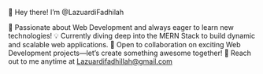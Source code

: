 👋 Hey there! I’m @LazuardiFadhilah

🚀 Passionate about Web Development and always eager to learn new technologies!
💡 Currently diving deep into the MERN Stack to build dynamic and scalable web applications.
🤝 Open to collaboration on exciting Web Development projects—let’s create something awesome together!
📩 Reach out to me anytime at Lazuardifadhillah@gmail.com

<!---
LazuardiFadhilah/LazuardiFadhilah is a ✨ special ✨ repository because its `README.md` (this file) appears on your GitHub profile.
You can click the Preview link to take a look at your changes.
--->

